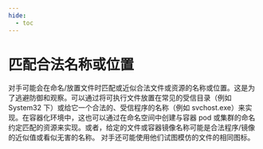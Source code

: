 ```yaml
---
hide:
  - toc
---
```


# 匹配合法名称或位置

对手可能会在命名/放置文件时匹配或近似合法文件或资源的名称或位置。这是为了逃避防御和观察。可以通过将可执行文件放置在常见的受信目录（例如 System32 下）或给它一个合法的、受信程序的名称（例如 svchost.exe）来实现。在容器化环境中，这也可以通过在命名空间中创建与容器 pod 或集群的命名约定匹配的资源来实现。或者，给定的文件或容器镜像名称可能是合法程序/镜像的近似值或看似无害的名称。  对手还可能使用他们试图模仿的文件的相同图标。
